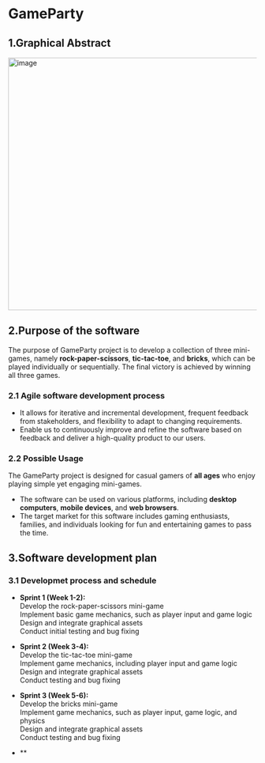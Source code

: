 # GameParty
## 1.Graphical Abstract
<img width="511" alt="image" src="https://user-images.githubusercontent.com/73181602/233325273-a001cb57-bb70-4cd3-96cd-362355ad061f.png">

## 2.Purpose of the software
 
The purpose of  GameParty project is to develop a collection of three mini-games, namely **rock-paper-scissors**, **tic-tac-toe**, and **bricks**, which can be played individually or sequentially. The final victory is achieved by winning all three games.
### 2.1 Agile software development process
- It allows for iterative and incremental development, frequent feedback from stakeholders, and flexibility to adapt to changing requirements.
- Enable us to continuously improve and refine the software based on feedback and deliver a high-quality product to our users.
### 2.2 Possible Usage
The GameParty project is designed for casual gamers of **all ages** who enjoy playing simple yet engaging mini-games.
- The software can be used on various platforms, including **desktop computers**, **mobile devices**, and **web browsers**. 
- The target market for this software includes gaming enthusiasts, families, and individuals looking for fun and entertaining games to pass the time.

## 3.Software development plan
### 3.1 Developmet process and schedule
- **Sprint 1 (Week 1-2):**  
Develop the rock-paper-scissors mini-game  
Implement basic game mechanics, such as player input and game logic  
Design and integrate graphical assets  
Conduct initial testing and bug fixing

- **Sprint 2 (Week 3-4):**  
Develop the tic-tac-toe mini-game  
Implement game mechanics, including player input and game logic  
Design and integrate graphical assets  
Conduct testing and bug fixing

- **Sprint 3 (Week 5-6):**  
Develop the bricks mini-game  
Implement game mechanics, such as player input, game logic, and physics  
Design and integrate graphical assets  
Conduct testing and bug fixing

- **
